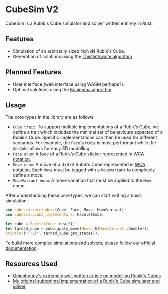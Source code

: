 # CubeSim V2
CubeSim is a Rubik's Cube simulator and solver written entirely in Rust.  

## Features
- Simulation of an arbitrarily sized NxNxN Rubik's Cube.
- Generation of solutions using the [Thistlethwaite algorithm](https://www.jaapsch.net/puzzles/thistle.htm)

## Planned Features
- User interface (web interface using WASM perhaps?).
- Optimal solutions using the [Kociemba algorithm](https://www.speedsolving.com/wiki/index.php/Kociemba's_Algorithm)

## Usage
The core types in the library are as follows:
- ``Cube trait``: To support multiple implementations of a Rubik’s Cube, we define a trait which includes the minimal set of behaviours expected of a Rubik’s Cube. Specific implementations can then be used for different scenarios. For example, the ``FaceletCube`` is most performant while the ``GeoCube`` allows for easy 3D modelling.
- ``Face enum``: A face of a Rubik’s Cube sticker represented in [WCA notation](https://www.worldcubeassociation.org/regulations/#article-12-notation).
- ``Move enum``: A move of a 3x3x3 Rubik’s Cube represented in [WCA notation](https://www.worldcubeassociation.org/regulations/#article-12-notation). Each ``Move`` must be tagged with a ``MoveVariant`` to completely define a move.
- ``MoveVariant enum``: A move variation that must be applied to the ``Move`` enum.

After understanding these core types, we can start writing a basic simulation:

```rs
use cubesim::prelude::{Cube, Face, Move, MoveVariant};
use cubesim::cube_implementors::FaceletCube;
 
let cube = FaceletCube::new(3);
let turned_cube = cube.apply_move(Move::U(MoveVariant::Double));
println!("{:?}", turned_cube.get_state());
```

To build more complex simulations and solvers, please follow our [official documentation](https://docs.rs/cubesim/0.0.4/cubesim/).

## Resources Used
- [Onionhoney's extremely well written article on modelling Rubik's Cubes](https://observablehq.com/@onionhoney/how-to-model-a-rubiks-cube)
- [My original suboptimal implementation of a Rubik's Cube simulator and solver](https://github.com/V-Wong/CubeSim)

